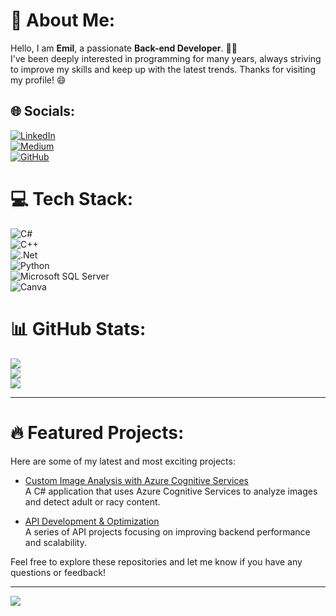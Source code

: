 # 💫 About Me:
Hello, I am **Emil**, a passionate **Back-end Developer**. 👨‍💻  
I've been deeply interested in programming for many years, always striving to improve my skills and keep up with the latest trends. Thanks for visiting my profile! 😄

## 🌐 Socials:
[![LinkedIn](https://img.shields.io/badge/LinkedIn-%230077B5.svg?logo=linkedin&logoColor=white)](https://www.linkedin.com/in/emil-hüseynov-7b3139285/)  
[![Medium](https://img.shields.io/badge/Medium-%2312100E.svg?logo=medium&logoColor=white)](https://medium.com/@emiilhuseynov23)  
[![GitHub](https://img.shields.io/badge/GitHub-%2312100E.svg?logo=github&logoColor=white)](https://github.com/emilhuseyn)  

# 💻 Tech Stack:
![C#](https://img.shields.io/badge/c%23-%23239120.svg?style=for-the-badge&logo=c-sharp&logoColor=white)  
![C++](https://img.shields.io/badge/c++-%2300599C.svg?style=for-the-badge&logo=c%2B%2B&logoColor=white)  
![.Net](https://img.shields.io/badge/.NET-5C2D91?style=for-the-badge&logo=.net&logoColor=white)  
![Python](https://img.shields.io/badge/python-3670A0?style=for-the-badge&logo=python&logoColor=ffdd54)  
![Microsoft SQL Server](https://img.shields.io/badge/Microsoft%20SQL%20Server-CC2927?style=for-the-badge&logo=microsoft%20sql%20server&logoColor=white)  
![Canva](https://img.shields.io/badge/Canva-%2300C4CC.svg?style=for-the-badge&logo=Canva&logoColor=white)  

# 📊 GitHub Stats:
![](https://github-readme-stats.vercel.app/api?username=emilhuseyn&theme=dark&hide_border=true&include_all_commits=false&count_private=false)  
![](https://github-readme-streak-stats.herokuapp.com/?user=emilhuseyn&theme=dark&hide_border=true)  
![](https://github-readme-stats.vercel.app/api/top-langs/?username=emilhuseyn&theme=dark&hide_border=true&include_all_commits=false&count_private=false&layout=compact)  

---

# 🔥 Featured Projects:
Here are some of my latest and most exciting projects:

- [Custom Image Analysis with Azure Cognitive Services](https://github.com/emilhuseyn/AzureImageAnalysis)  
  A C# application that uses Azure Cognitive Services to analyze images and detect adult or racy content.

- [API Development & Optimization](https://github.com/emilhuseyn/API-Optimization)  
  A series of API projects focusing on improving backend performance and scalability.

Feel free to explore these repositories and let me know if you have any questions or feedback!

---

[![](https://visitcount.itsvg.in/api?id=emilhuseyn&icon=0&color=0)](https://visitcount.itsvg.in)

<!-- Proudly created with GPRM ( https://gprm.itsvg.in ) -->

